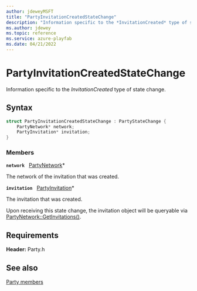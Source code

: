 ```yaml
---
author: jdeweyMSFT
title: "PartyInvitationCreatedStateChange"
description: "Information specific to the *InvitationCreated* type of state change."
ms.author: jdewey
ms.topic: reference
ms.service: azure-playfab
ms.date: 04/21/2022
---
```


# PartyInvitationCreatedStateChange  

Information specific to the *InvitationCreated* type of state change.  

## Syntax  
  
```cpp
struct PartyInvitationCreatedStateChange : PartyStateChange {  
    PartyNetwork* network;  
    PartyInvitation* invitation;  
}  
```
  
### Members  
  
**`network`** &nbsp; [PartyNetwork](../classes/PartyNetwork/partynetwork.md)*  
  
The network of the invitation that was created.
  
**`invitation`** &nbsp; [PartyInvitation](../classes/PartyInvitation/partyinvitation.md)*  
  
The invitation that was created.
  
Upon receiving this state change, the invitation object will be queryable via [PartyNetwork::GetInvitations()](../classes/PartyNetwork/methods/partynetwork_getinvitations.md).
  
  
## Requirements  
  
**Header:** Party.h
  
## See also  
[Party members](../party_members.md)  

  
  
